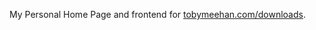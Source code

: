 My Personal Home Page and frontend for [tobymeehan.com/downloads](https://tobymeehan.com/downloads).
